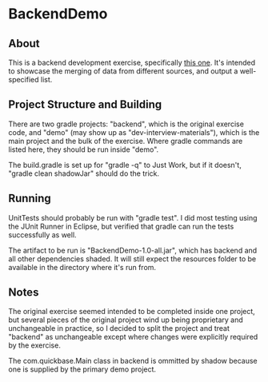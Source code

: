 # BackendDemo

## About
This is a backend development exercise, specifically [this one](https://github.com/QuickBase/interview-demos/tree/master/backend).
It's intended to showcase the merging of data from different sources, and output a well-specified list.


## Project Structure and Building
There are two gradle projects: "backend", which is the original exercise code, and "demo" (may show up as "dev-interview-materials"),
which is the main project and the bulk of the exercise. Where gradle commands are listed here, they should be run inside "demo".


The build.gradle is set up for "gradle -q" to Just Work, but if it doesn't, "gradle clean shadowJar" should do the trick.


## Running
UnitTests should probably be run with "gradle test". I did most testing using the JUnit Runner in Eclipse, but verified that
gradle can run the tests successfully as well.

The artifact to be run is "BackendDemo-1.0-all.jar", which has backend and all other dependencies shaded. It will still
expect the resources folder to be available in the directory where it's run from.
 
 
## Notes
The original exercise seemed intended to be completed inside one project, but several pieces of the original project
wind up being proprietary and unchangeable in practice, so I decided to split the project and treat "backend" as unchangeable
except where changes were explicitly required by the exercise.


The com.quickbase.Main class in backend is ommitted by shadow because one is supplied by the primary demo project.
